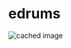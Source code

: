 # edrums
![cached image](http://www.plantuml.com/plantuml/proxy?src=https://raw.githubusercontent.com/mackostya/edrums/main/architecture.md)